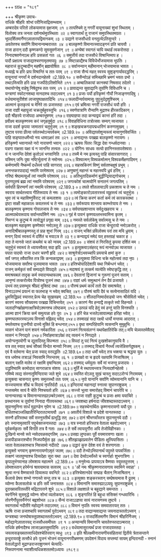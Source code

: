 +++
title = "१८९"

+++
श्रीकृष्ण उवाच-  
राधिके श्रीहरिः शोभां परीनिजाद्रिसम्भवाम् ।  
अम्बरादेव परितो लोकयामास वृक्षजाम् ॥१ ॥
तत्पश्चिमे तु नगरीं वायूनाख्यां शुभां स्थिताम् ।  
विलोक्य तत्र जनता दर्शनार्थमुपस्थिताः ॥२ ॥
स्वागतार्थं तु राजानं समुपस्थितमग्रतः ।  
भूपदर्शितमार्गेणाऽवातारयद्विमानकम् ॥३ ॥
उद्याने राजसौधाग्रे वनतुल्येऽतिसुन्दरे ।  
अवतेरुश्च सर्वाणि विमानान्यम्बरात्ततः ॥४ ॥
बालकृष्णो विमानात्स्वादङ्गनं प्रति चाययौ ।  
राजा हारान् ददौ कृष्णकण्ठे सुमसुवर्णजान् ॥९ ॥
अन्येषां स्वागतं चापि यथार्हं त्वकरोत्तदा ।  
निनादश्रवणेनाऽथ हरिः प्रसन्नतां गतः ॥६ ॥
समुत्तीर्य तदा राजसौधे विश्रान्तिमाप ह ।  
पादौ प्रक्षाल्य राजाद्याश्चरणामृतमापपुः ॥७ ॥
मिष्टान्नाद्यैश्च विविधैर्भोजयामास भूपतिः ।  
महाराजं कुटुम्बादीन् महर्षीन् ब्रह्मयोषितः ॥८ ॥
सर्वानन्यान् महीमानान् भोजयामास भावतः ।  
मध्याह्ने च हरिः प्राप विश्रान्तिं च ततः परम् ॥९ ॥
राजा सैन्यं महत् स्वस्य सुशृङ्गार्यावदद्धरिम् ।  
वायूनायां नगर्यां मे दर्शनदानहेतवे ॥2.189.१० ॥
ससैन्योऽहं समिच्छामि भ्रमणं भवतः प्रभो ।  
तथाऽस्त्विति हरिः प्राह गजपीठेऽतिशोभिते ॥११ ॥
अम्बालिकायां कानक्यां निषसाद तदेतरे ।  
यथायोग्येषु वाहेषु निषेदुश्च ततः परम् ॥१ २॥
प्रावाद्यन्त सुवाद्यानि तूर्याणि विविधानि च ।  
यन्त्राणां स्फोटनशब्दा मानदाश्च तदाऽभवन् ॥१ ३॥
प्रजाः पर्यो हरिकृष्णं गौर्यो निजाङ्गणादिषु ।  
वर्धयामासुरीशेशं लाजापुष्पाक्षतादिभिः ॥१४॥
फलादीन्यर्पयामासुः पुपूजुर्ददृशुश्चिरम् ।  
आत्मानं कृतकृत्यं च मेनिरे ताः प्रजास्तदा ॥१५॥
एवं भ्रमित्वा नगरीं राजसौधं ययौ हरिः ।  
राजा राज्ञी महापूजां चक्रतुर्बहुवस्तुभिः ॥१६॥
स्वर्णपात्राणि रौप्याणि मुद्राश्च हीरकादिकान् ।  
ददौ श्रीहरये राजोपदा अम्बरभूषणम् ॥१७॥
राज्ञ्याज्ञया तदा कन्याद्वयं कान्तं हरिं तदा ।  
प्रवीक्ष्य बालकृष्णस्य करं जगृहतुर्मुदा ॥१८॥
विवाहविधिना तत्रोत्सवः सम्यग् व्यजायत ।  
राजा ददर्श कृपया जामातारं चतुर्भुजम् ॥१ ९॥
शङ्खचक्रगदापद्मधारिणं करुणामुखम् ।  
तुष्टाव परया प्रीत्या पर्वतस्थोऽप्यपर्वकम् ॥2.189.२० ॥
अविद्यापर्वशून्यस्त्वं मायागुणविवर्जितः ।  
पाहि सङ्घातधर्मेभ्यो नय धामाऽक्षरं तव ॥२१ ॥
अनाद्यन्तः परब्रह्म बालकृष्णो नरायणः ।  
हरिकृष्णो भवानास्ते नरो नारायणो भवान् ॥२२॥
ऋषयः पितरः सिद्धा देवा गन्धर्वदानवाः ।  
पन्नगा राक्षसा यक्षा यं न जानन्ति तत्त्वतः ॥२२ ॥
योगिनः साधवः सत्यो ज्ञानिनस्तापसेश्वराः ।  
यं न जानन्ति देवेशं कुतोऽयं भगवानिति ॥१४॥
तस्मै मे नम इत्यस्तु पाहि संसारसागरात् ।  
यस्मिन् जनिः पुषा नष्टिर्भूतानां ते नमोनमः ॥२५॥
विश्वात्मन् विश्वकर्मात्मन् विश्वकर्मेक्षणादिमन् ।  
कर्मणामपि नैष्कर्म्यं दधँस्त्वं पाहि सागरात् ॥२६॥
सहस्रकिरणं विष्णुं सर्वतश्चक्षुषं प्रभुम् ।  
अनन्तकरपादाद्यं नमामि परमेश्वरम् ॥२७॥
अणुष्वणुं महान्तं च महत्स्वपि ध्रुवं हरिम् ।  
गरिष्ठं श्रेष्ठमत्यूर्ध्वं त्वां नमामि परेश्वरम् ॥२८ ॥
अतिभूतादिकर्माणं बुद्धीन्द्रियाद्यगोचरम् ।  
पुराणपुरुषं ब्रह्म त्वां नमामि परेश्वरम् ॥२९॥
जगत्कोशं चात्मयोनिं सनातनं जगत्पतिम् ।  
सर्वपतिं हिरण्वर्णं त्वां नमामि परेश्वरम् ॥2.189.३ ०॥
तपते शीतलायाऽपि प्रकाशाय च ते नमः ।  
स्वराय सार्थतत्त्वाय गीतिरूपाय ते नमः ॥३ १ ॥
त्वमोङ्कारोऽवतारस्त्वं व्यूहस्त्वं त्वं चतुर्भुजः ।  
भूमा त्वं च महाविष्णुर्विराट् त्वं कमलाशयः ॥३२॥
त्वं क्रिया करणं कर्ता कर्म त्वं कारकस्तथा ।  
द्रष्टा साक्षी महाकालः कवलस्त्वं च ते नमः ॥३३॥
सर्वरूपाय शान्ताय काम्भरेयाय ते नमः ।  
बालकृष्णाय कृष्णाय गोपालजाय ते नमः ॥३४॥
सर्वपापप्रशान्ताय सर्वदुःखहराय च ।  
आत्मपाथेयरूपाय सर्वान्तर्यामिणे नमः ॥३५॥
गृहं मे पावनं कृष्णवल्लभस्वामिना कृतम् ।  
निमग्नं च कुटुम्बं मे त्वयोद्धृतं प्रगृह्य माम् ॥३६॥
नमस्ते सर्वलोकेषु सर्वात्मसु च ते नमः ।  
बालकृष्ण महाकृष्ण कृष्णेश्वर नमोऽस्तु ते ॥३७॥
इत्युक्त्वा राधिके राजा चेन्दुरायो नमोऽकरोत् ।  
अनादिश्रीबालकृष्णस्तु तं प्राह शुभां गिरम् ॥३८॥
राजन् भक्तिं प्रविलोक्य परां तव मयि ध्रुवाम् ।  
मनाग् दिव्यं स्वरूपं मे दर्शितं च मयाऽत्र ते ॥३ ९॥
कन्याद्वयं ममेदं यत् हस्तग्रहं चकार ह ।  
तदा ते मानसे जातं कथमेवं च को न्वयम् ॥2.189.४० ॥
संशयं तं निरसितुं कृपया दर्शितं मम ।  
चतुर्भुजं स्वरूपं ते ध्यायस्वैतत् सदा हृदि ॥४१ ॥
इत्युक्त्वाऽसंहरद् रूपं मानवोऽथ व्यजायत ।  
पपात पादयोः राजा दधार चरणौ हृदि ॥४२॥
साश्रुनेत्रोऽभवच्चापि प्रययाचे क्षमां कुरु ।  
सर्वं जगत् तवैवास्ति तत्र किं कन्यकाद्वयम् ॥४३ ॥
इत्युक्त्वा विधिना चक्रे महोत्सवं तदा नृपः ।  
भोजयामास सर्वांश्च पूजयामास भावतः ॥४४॥
हरिश्चोपादिदेशापि यथा निर्बन्धनं भवेत् ।  
राजन् कर्मकृतं सर्वं सम्पद्यते विपद्यते ॥४५॥
मदाश्रयं तु तत्कर्म व्यत्येति स्वेष्टकृद्धि तत् ।  
ममाश्रयबलं तादृक् कर्म स्यादन्यथाफलम् ॥४६॥
देवतानां द्विजानां च गुरूणां पूजनं सताम् ।  
आनृण्यं तत्करोत्येव पित्रोश्च पूजनं तथा ॥४७॥
राज्ञां धर्मः समुत्थानं तेन दैवं प्रजायते ।  
उभयं तत् प्रसम्भूय श्रीप्रदं मुक्तिदं तथा ॥४८॥
पौरुषं प्रथमं कार्यं ततो दैवं समाश्रयेत् ।  
विनाऽऽरम्भं प्रयत्नं वा फलभाङ् न भवेत् क्वचित् ॥४९॥
पौरुषं चापि दैवं च सत्येनासादितं यदि ।  
ध्रुवसिद्धिप्रदं स्यात्तत् प्रेत्य चेह सुखावहम् ॥2.189.५० ॥
शीलदान्तिमार्दवाढ्यो जनः श्रीसेवितो भवेत् ।  
कारणं स्वस्य सौख्यस्य परब्रह्म विचिन्तयेत् ॥५१ ॥
कारणं नैव हन्याद्वै तत्कृते स्वो विहन्यते ।  
जलादग्निर्ब्राह्मणात्क्षत्रियोऽश्मनश्च लोष्ठकम् ॥५२॥
उत्पन्नं यदि हेतुं स्वं हन्तुं याति विनश्यति ।  
आत्मा ज्ञानं क्रिया कर्म समुत्पन्ना हरेः पुरः ॥५ ३ ॥
हरिं चेन्न भजतेऽसावात्महा हरिहा भवेत् ।  
कृष्णघातपरस्याऽस्य विनाशो वह्निवद् भवेत् ॥५४॥
तस्मादहं सदा रक्ष्यो धार्यो मन्तव्य आदरात् ।  
स्मर्तव्यश्च पूजनीयो दास्ये मुक्तिं हि बन्धनात्॥५५॥
वृथा सम्परिहेयानि व्यसनानि मुमुक्षुभिः ।  
व्यसनं भोजनं पानं शयनं नर्मकारिता ॥५६॥
रञ्जनं नित्यसंलग्नं यथापेक्षातिरेकि तत्॥
मयि चेन्न्यस्तमेवैतद् व्यसनं न निगद्यते ॥५७॥
निर्वाहमात्राऽपेक्षं तद् व्यसनं न निगद्यते ।  
अयोग्यनुपयोगी च द्युतादिस्तु विपन्मता ॥५८॥
विपदां तु पदं नित्यं दुःखशोकानुयायि वै ।  
यत्र तत् स्यात् कथं सौख्यं विन्देत मानवो निजम् ॥९९॥
तस्माद् विचार्य नैरर्थ्यं त्यजेन्निसर्गदूषकम् ।  
एवं वै वर्तमाना चेत् प्रजा स्याद् वरपद्धतिः ॥2.189.६०॥
तदा धर्मो भवेत् तत्र भक्त्या च श्रद्धया युतः ।  
यत्र धर्मश्च तत्राऽहं निवसामि निरन्तरम् ॥६ १ ॥
प्रत्यक्षो वा च हृदये रक्षयामि निजाश्रितम् ।  
बालान् रक्षति मातेव तं रक्षामि वृषान्वितम् ॥६२॥
तस्माद् धर्मयुताः सर्वे मां भजन्तु प्रजादयः ।  
उद्धरिष्यामि कामोदात् सागरान्नात्र संशयः ॥६३॥
मूर्तिं मे स्थापयन्त्वत्र नित्यदर्शनहेतवे ।  
गमिष्ये त्वद्य संस्नातुमिन्दिराया जले शुभे ॥६४॥
स्वस्ति वोऽस्तु सुखं चास्तु सदाऽऽरोग्यं निरामयम् ।  
इत्युक्त्वा चासनात् कृष्णः समुत्तस्थौ ततः परम् ॥६५॥
नृपो यानानि सर्वाणि व्योमयानानि यानि च ।  
सज्जयामास शीघ्रं च विदायं नृपतिर्ददौ ॥६६॥
इन्दिरायां महानद्यां स्नात्वा सुपानराष्ट्रकम् ।  
गन्तव्यमेव सायं वै चेति निश्चयतो हरिः ॥६७॥
सज्जो भूत्वा समारोहद् विमानं चापरेपि च ।  
यानान्यारुह्य च विमानान्यारुह्याऽम्बरेऽभवन् ॥६८॥
राजा राज्ञी कुटुम्बं च प्रजाः क्षमा ययाचिरे ।  
प्रस्थानस्य च तूर्याणां निनादा गीतयस्तथा ॥६९॥
जयशब्दा हर्षनादा जीवशब्दास्तदाऽभवन् ।  
सुपानमुनिना सार्धं मुद्राण्डेन नृपेण च ॥2.189.७०॥
सहस्थेनार्थितः कृष्णनारायणो ययौ पुरः ।  
वर्धितश्चाञ्जलिव्रातैरिन्दिरातटमाययौ ॥७१ ॥
अवतीर्य विशाले च प्रदेशे यानतस्तदा ।  
सस्नौ हरिस्तथा सर्वे सस्नुस्तीर्थं ह्यभूद्धि तत् ॥७२॥
दानं श्रीभगवाँस्तत्र सुपानमुनये ददौ ।  
हरेः स्नानामृतवारि पपुर्भक्तजनास्तदा ॥७३ ॥
यत्र स्नातो हरिस्तत्र वेताला बहवोऽभवन् ।  
पूर्वकर्मकृताः सर्वे विगतिं तत्र वै गताः ॥७४॥
ते सर्वे त्वाययुर्गौरा अपि तेजोविहीनकाः ।  
दुःखिनो मानवे रूपे न्यवेदयन्नसद्गतिम् ॥७५॥
प्रसह्य लुण्ठकाः पूर्वे वयमारावणाः खलाः ।  
प्रजापीडाकराश्चौरा निजपापैर्मृता इह ॥७६॥
शीतझञ्झाप्रवातेन पीडिताः क्षुत्पिपासिताः ।  
जाता वेतालकाश्चात्र निवसामो नदीतटे ॥७७॥
उद्धारं कुरु देवेश वयं ते शरणागताः ।  
इत्युक्तो भगवान् कृष्णनारायणोऽमृतं जलम् ॥७८॥
ददौ तेभ्योऽभिपानार्थं पपुस्ते पापवर्जिताः ।  
तत्क्षणं जातपुण्याश्च दिव्यदेहाः सुरा यथा ॥७९॥
देवा देव्योऽभवँस्ते च स्वर्गार्हाः शुभगात्रिणः ।  
कृपालुर्भगवानाह लोमशाय महात्मने ॥2.189.८० ॥
मनुमेभ्यः प्रापयाऽत्र वैष्णवाः स्युस्तदुत्तरम् ।  
लोमशस्तान् हरेर्मन्त्रं श्रावयामास सत्वरम् ॥८१ ॥
'ओं नमः श्रीकृष्णनारायणाय स्वामिने स्वाहा' ।  
श्रुत्वा मन्त्रं वैष्णवास्ते दिव्यरूपा ववन्दिरे ॥८२॥
हरिश्चेशानदेवं सम्प्राह चैतान् निजाश्रितान् ।  
कैलासे प्रेषय शम्भो गणास्ते सन्तु तत्र च ॥८३ ॥
इत्युक्तः शङ्करस्तान् सम्प्रेषयामास वै द्रुतम् ।  
व्योम्ना कैलासलोकं च हरिः सर्वे जनास्ततः ॥८४॥
विमानानि समारुह्याऽऽययुः सुपानराष्ट्रकम् ।  
दूराख्यसरितस्तीरे मद्रिटापत्तने शुभे ॥८५॥
विशाले लक्षशाले च बहूद्याने समन्ततः ।  
स्वर्गनिभे सुसमृद्धे व्योम्नः शोभां व्यलोकयन् ॥८६ ॥
शृङ्गारितं हि बहुधा संसिक्तं गन्धवारिभिः ।  
तोरणैर्गोपूरवर्यैर्नगरं बह्वशोभत ॥८७॥
सैन्यं राजाऽऽज्ञया सायं नारायणस्य तुष्टये ।  
स्वागतार्थं नदीतीरे महोद्याने तदाऽरमत् ॥८८॥
विमानं नृपतिः स्वस्य समवातारयत् ततः ।  
ऋषिः राजा प्रजाश्चापि स्वागतार्थं पुरोऽभवन् ॥८९॥
तदा वाद्यान्यवाद्यन्त जयनादास्ततोऽभवन् ।  
यन्त्रशब्दा जनघोषास्तूपशब्दास्ततोऽभवन् ॥2.189.९०॥
राजदर्शितमार्गेण विमानं श्रीहरिर्निजम् ।  
महोद्यानेऽवातारयद् राजसौधसमीपतः ॥९ १ ॥
अन्यान्यपि विमानानि चावतेरुस्तदाऽम्बरात् ।  
राधिके हर्षनादैश्च लाजाऽक्षतसुमादिभिः ॥९२॥
वर्धयामासुरत्यर्थं प्रजा राजादयस्तदा ।  
जयत्वसङ्ख्यतत्त्वाधिदेवश्चेतिरवान् व्यधुः ॥९३ ॥
इति श्रीलक्ष्मीनारायणीयसंहितायां द्वितीये त्रेतासन्ताने इन्दुरायराष्ट्रे तत्सौधे हरेः पूजनं भोजनं वायूनानगरीभ्रमणम् उपदेशनं विदाय सप्तम्यां सायम् इन्दिरानदी - स्नानं वेतालोद्धारो मुद्राण्डराजराष्ट्रागमनं चेत्यादि-  
निरूपणनामा नवाशीत्यधिकशततमोऽध्यायः ॥१८९॥
    
